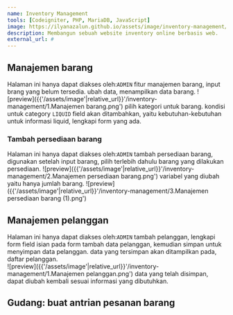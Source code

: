 ```yaml
---
name: Inventory Management
tools: [Codeigniter, PHP, MariaDB, JavaScript]
image: https://ilyanazalun.github.io/assets/image/inventory-management/Dashboard.png
description: Membangun sebuah website inventory online berbasis web.
external_url: #
---
```


## Manajemen barang
Halaman ini hanya dapat diakses oleh:<code>ADMIN</code>
fitur manajemen barang, input brang yang belum tersedia. ubah data, menampilkan data barang.
![preview]({{'/assets/image'|relative_url}}'/inventory-management/1.Manajemen barang.png')
pilih kategori untuk barang. kondisi untuk category ``LIQUID`` field akan ditambahkan, yaitu kebutuhan-kebutuhan untuk informasi liquid,
lengkapi form yang ada.
### Tambah persediaan barang
Halaman ini hanya dapat diakses oleh:<code>ADMIN</code>
tambah persediaan barang, digunakan setelah input barang, pilih terlebih dahulu barang yang dilakukan persediaan.
![preview]({{'/assets/image'|relative_url}}'/inventory-management/2.Manajemen persediaan barang.png')
variabel yang diubah yaitu hanya jumlah barang.
![preview]({{'/assets/image'|relative_url}}'/inventory-management/3.Manajemen persediaan barang (1).png')


## Manajemen pelanggan
Halaman ini hanya dapat diakses oleh:<code>ADMIN</code>
tambah pelanggan, lengkapi form field isian pada form tambah data pelanggan, kemudian simpan untuk menyimpan data pelanggan. data yang tersimpan akan ditampilkan pada, daftar pelanggan.  
![preview]({{'/assets/image'|relative_url}}'/inventory-management/1.Manajemen pelanggan.png')
data yang telah disimpan, dapat diubah kembali sesuai informasi yang dibutuhkan.

## Gudang: buat antrian pesanan barang